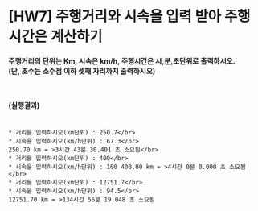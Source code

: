 # [HW7] 주행거리와 시속을 입력 받아 주행시간은 계산하기
<h4>
주행거리의 단위는 Km, 시속은 km/h, 주행시간은 시,분,초단위로 출력하시오.</br> (단, 초수는 소수점 이하 셋째 자리까지 출력하시오)

</br></br>
(실행결과)
</br></br></h4>
```
* 거리를 입력하시오(km단위) : 250.7</br>
* 시속을 입력하시오(km/h단위) : 67.3</br>
250.70 km = >3시간 43분 30.401 초 소요됨</br>
* 거리를 입력하시오(km단위) : 400</br>
* 시속을 입력하시오(km/h단위) : 100 400.00 km = >4시간 0분 0.000 초 소요됨</br>
* 거리를 입력하시오(km단위) : 12751.7</br>
* 시속을 입력하시오(km/h단위) : 94.5</br>
12751.70 km = >134시간 56분 19.048 초 소요됨
```